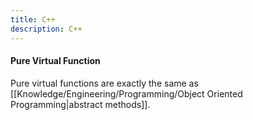 ```yaml
---
title: C++
description: C++
---
```



#### Pure Virtual Function
Pure virtual functions are exactly the same as [[Knowledge/Engineering/Programming/Object Oriented Programming|abstract methods]].
